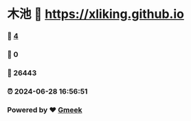 # 木池 :link: https://xliking.github.io 
### :page_facing_up: [4](https://xliking.github.io/tag.html) 
### :speech_balloon: 0 
### :hibiscus: 26443 
### :alarm_clock: 2024-06-28 16:56:51 
### Powered by :heart: [Gmeek](https://github.com/Meekdai/Gmeek)
